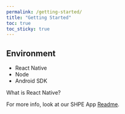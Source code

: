 ```yaml
---
permalink: /getting-started/
title: "Getting Started"
toc: true
toc_sticky: true
---
```


## Environment
* React Native
* Node
* Android SDK

What is React Native?

For more info, look at our SHPE App [Readme](https://github.com/SHPEUCF/shpeucfapp/blob/master/README.md).
